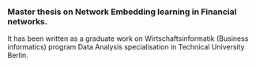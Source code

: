 ### Master thesis on Network Embedding learning in Financial networks. 
It has been written as a graduate work on Wirtschaftsinformatik (Business informatics) program Data Analysis specialisation in Technical University Berlin.
